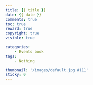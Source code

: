 ```yaml
---
title: {{ title }}
date: {{ date }}
comments: true
toc: true
reward: true
copyright: true
visible: true

categories:
    - Events book
tags:
    - Nothing

thumbnail: '/images/default.jpg #111'
sticky: 0
---
```

